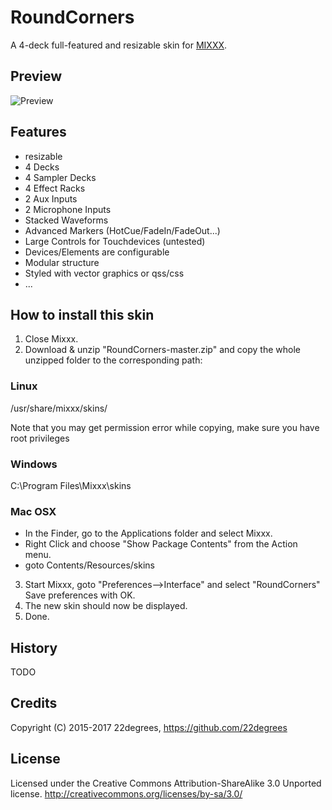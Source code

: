 # RoundCorners
A 4-deck full-featured and resizable skin for [MIXXX](https://github.com/mixxxdj/mixxx).

## Preview 

![Preview](https://user-images.githubusercontent.com/1731355/31903926-04d6785e-b82a-11e7-8a9b-e641e325bf76.jpg)

## Features

- resizable
- 4 Decks
- 4 Sampler Decks
- 4 Effect Racks
- 2 Aux Inputs
- 2 Microphone Inputs
- Stacked Waveforms
- Advanced Markers (HotCue/FadeIn/FadeOut...)
- Large Controls for Touchdevices (untested)
- Devices/Elements are configurable
- Modular structure
- Styled with vector graphics or qss/css
- ...

## How to install this skin

1. Close Mixxx.
2. Download & unzip "RoundCorners-master.zip" and copy the whole unzipped folder to the corresponding path:

### Linux
/usr/share/mixxx/skins/

Note that you may get permission error while copying,
make sure you have root privileges

### Windows
C:\Program Files\Mixxx\skins

### Mac OSX
- In the Finder, go to the Applications folder and select Mixxx.
- Right Click and choose "Show Package Contents" from the Action menu.
- goto Contents/Resources/skins


3. Start Mixxx, goto "Preferences-->Interface" and select "RoundCorners"
   Save preferences with OK.
4. The new skin should now be displayed.
5. Done.

## History

TODO

## Credits

Copyright (C) 2015-2017 22degrees, https://github.com/22degrees


## License

Licensed under the Creative Commons Attribution-ShareAlike 3.0 Unported license.
http://creativecommons.org/licenses/by-sa/3.0/